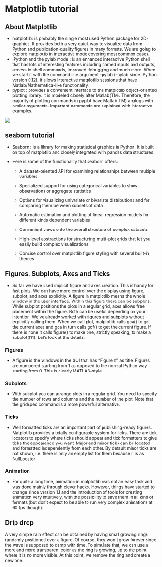 # Matplotlib tutorial
## About Matplotlib
- matplotlib: is probably the single most used Python package for 2D-graphics. It provides both a very quick way to visualize data from Python and publication-quality figures in many formats. We are going to explore matplotlib in interactive mode covering most common cases.
- IPython and the pylab mode : is an enhanced interactive Python shell that has lots of interesting features including named inputs and outputs, access to shell commands, improved debugging and much more. When we start it with the command line argument -pylab (–pylab since IPython version 0.12), it allows interactive matplotlib sessions that have Matlab/Mathematica-like functionality.
- pyplot : provides a convenient interface to the matplotlib object-oriented plotting library. It is modeled closely after Matlab(TM). Therefore, the majority of plotting commands in pyplot have Matlab(TM) analogs with similar arguments. Important commands are explained with interactive examples. 

![](https://cdn.educba.com/academy/wp-content/uploads/2019/09/Matplotlib-In-Python-2.png)

## seaborn tutorial

- Seaborn : is a library for making statistical graphics in Python. It is built on top of matplotlib and closely integrated with pandas data structures.

- Here is some of the functionality that seaborn offers:

   -  A dataset-oriented API for examining relationships between multiple variables

    - Specialized support for using categorical variables to show observations or aggregate statistics

    - Options for visualizing univariate or bivariate distributions and for comparing them between subsets of data

    - Automatic estimation and plotting of linear regression models for different kinds dependent variables

    - Convenient views onto the overall structure of complex datasets

    - High-level abstractions for structuring multi-plot grids that let you easily build complex visualizations

    - Concise control over matplotlib figure styling with several built-in themes


## Figures, Subplots, Axes and Ticks

- So far we have used implicit figure and axes creation. This is handy for fast plots. We can have more control over the display using figure, subplot, and axes explicitly. A figure in matplotlib means the whole window in the user interface. Within this figure there can be subplots. While subplot positions the plots in a regular grid, axes allows free placement within the figure. Both can be useful depending on your intention. We’ve already worked with figures and subplots without explicitly calling them. When we call plot, matplotlib calls gca() to get the current axes and gca in turn calls gcf() to get the current figure. If there is none it calls figure() to make one, strictly speaking, to make a subplot(111). Let’s look at the details.
### Figures

- A figure is the windows in the GUI that has “Figure #” as title. Figures are numbered starting from 1 as opposed to the normal Python way starting from 0. This is clearly MATLAB-style.
### Subplots

- With subplot you can arrange plots in a regular grid. You need to specify the number of rows and columns and the number of the plot. Note that the gridspec command is a more powerful alternative.
### Ticks

- Well formatted ticks are an important part of publishing-ready figures. Matplotlib provides a totally configurable system for ticks. There are tick locators to specify where ticks should appear and tick formatters to give ticks the appearance you want. Major and minor ticks can be located and formatted independently from each other. By default minor ticks are not shown, i.e. there is only an empty list for them because it is as NullLocator
### Animation

- For quite a long time, animation in matplotlib was not an easy task and was done mainly through clever hacks. However, things have started to change since version 1.1 and the introduction of tools for creating animation very intuitively, with the possibility to save them in all kind of formats (but don’t expect to be able to run very complex animations at 60 fps though).

## Drip drop

A very simple rain effect can be obtained by having small growing rings randomly positioned over a figure. Of course, they won't grow forever since the wave is supposed to damp with time. To simulate that, we can use a more and more transparent color as the ring is growing, up to the point where it is no more visible. At this point, we remove the ring and create a new one.
